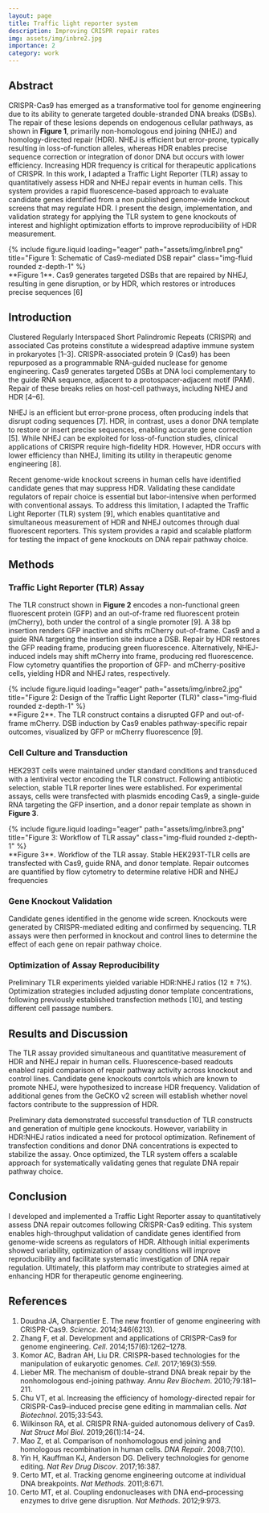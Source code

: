```yaml
---
layout: page
title: Traffic light reporter system 
description: Improving CRISPR repair rates
img: assets/img/inbre2.jpg
importance: 2
category: work
---
```


## Abstract  
CRISPR-Cas9 has emerged as a transformative tool for genome engineering due to its ability to generate targeted double-stranded DNA breaks (DSBs). The repair of these lesions depends on endogenous cellular pathways, as shown in **Figure 1**, primarily non-homologous end joining (NHEJ) and homology-directed repair (HDR). NHEJ is efficient but error-prone, typically resulting in loss-of-function alleles, whereas HDR enables precise sequence correction or integration of donor DNA but occurs with lower efficiency. Increasing HDR frequency is critical for therapeutic applications of CRISPR. In this work, I adapted a Traffic Light Reporter (TLR) assay to quantitatively assess HDR and NHEJ repair events in human cells. This system provides a rapid fluorescence-based approach to evaluate candidate genes identified from a non published genome-wide knockout screens that may regulate HDR. I present the design, implementation, and validation strategy for applying the TLR system to gene knockouts of interest and highlight optimization efforts to improve reproducibility of HDR measurement.  

<div class="row">
    <div class="col-sm mt-3 mt-md-0">
        {% include figure.liquid loading="eager" path="assets/img/inbre1.png" title="Figure 1: Schematic of Cas9-mediated DSB repair" class="img-fluid rounded z-depth-1" %}
    </div>
</div>
<div class="caption">
    **Figure 1**. Cas9 generates targeted DSBs that are repaired by NHEJ, resulting in gene disruption, or by HDR, which restores or introduces precise sequences [6]
</div>

## Introduction  
Clustered Regularly Interspaced Short Palindromic Repeats (CRISPR) and associated Cas proteins constitute a widespread adaptive immune system in prokaryotes [1–3]. CRISPR-associated protein 9 (Cas9) has been repurposed as a programmable RNA-guided nuclease for genome engineering. Cas9 generates targeted DSBs at DNA loci complementary to the guide RNA sequence, adjacent to a protospacer-adjacent motif (PAM). Repair of these breaks relies on host-cell pathways, including NHEJ and HDR [4–6].  

NHEJ is an efficient but error-prone process, often producing indels that disrupt coding sequences [7]. HDR, in contrast, uses a donor DNA template to restore or insert precise sequences, enabling accurate gene correction [5]. While NHEJ can be exploited for loss-of-function studies, clinical applications of CRISPR require high-fidelity HDR. However, HDR occurs with lower efficiency than NHEJ, limiting its utility in therapeutic genome engineering [8].  

Recent genome-wide knockout screens in human cells have identified candidate genes that may suppress HDR. Validating these candidate regulators of repair choice is essential but labor-intensive when performed with conventional assays. To address this limitation, I adapted the Traffic Light Reporter (TLR) system [9], which enables quantitative and simultaneous measurement of HDR and NHEJ outcomes through dual fluorescent reporters. This system provides a rapid and scalable platform for testing the impact of gene knockouts on DNA repair pathway choice.  


## Methods  

### Traffic Light Reporter (TLR) Assay  
The TLR construct shown in **Figure 2** encodes a non-functional green fluorescent protein (GFP) and an out-of-frame red fluorescent protein (mCherry), both under the control of a single promoter [9]. A 38 bp insertion renders GFP inactive and shifts mCherry out-of-frame. Cas9 and a guide RNA targeting the insertion site induce a DSB. Repair by HDR restores the GFP reading frame, producing green fluorescence. Alternatively, NHEJ-induced indels may shift mCherry into frame, producing red fluorescence. Flow cytometry quantifies the proportion of GFP- and mCherry-positive cells, yielding HDR and NHEJ rates, respectively.  

<div class="row">
    <div class="col-sm mt-3 mt-md-0">
        {% include figure.liquid loading="eager" path="assets/img/inbre2.jpg" title="Figure 2: Design of the Traffic Light Reporter (TLR)" class="img-fluid rounded z-depth-1" %}
    </div>
</div>
<div class="caption">
    **Figure 2**. The TLR construct contains a disrupted GFP and out-of-frame mCherry. DSB induction by Cas9 enables pathway-specific repair outcomes, visualized by GFP or mCherry fluorescence [9].
</div>


### Cell Culture and Transduction  
HEK293T cells were maintained under standard conditions and transduced with a lentiviral vector encoding the TLR construct. Following antibiotic selection, stable TLR reporter lines were established. For experimental assays, cells were transfected with plasmids encoding Cas9, a single-guide RNA targeting the GFP insertion, and a donor repair template as shown in **Figure 3**.  

<div class="row">
    <div class="col-sm mt-3 mt-md-0">
        {% include figure.liquid loading="eager" path="assets/img/inbre3.png" title="Figure 3: Workflow of TLR assay" class="img-fluid rounded z-depth-1" %}
    </div>
</div>
<div class="caption">
    **Figure 3**. Workflow of the TLR assay. Stable HEK293T-TLR cells are transfected with Cas9, guide RNA, and donor template. Repair outcomes are quantified by flow cytometry to determine relative HDR and NHEJ frequencies
</div>

### Gene Knockout Validation  
Candidate genes identified in the genome wide screen. Knockouts were generated by CRISPR-mediated editing and confirmed by sequencing. TLR assays were then performed in knockout and control lines to determine the effect of each gene on repair pathway choice.  

### Optimization of Assay Reproducibility  
Preliminary TLR experiments yielded variable HDR:NHEJ ratios (12 ± 7%). Optimization strategies included adjusting donor template concentrations, following previously established transfection methods [10], and testing different cell passage numbers.  

## Results and Discussion  
The TLR assay provided simultaneous and quantitative measurement of HDR and NHEJ repair in human cells. Fluorescence-based readouts enabled rapid comparison of repair pathway activity across knockout and control lines. Candidate gene knockouts conrtols which are known to promote NHEJ, were hypothesized to increase HDR frequency. Validation of additional genes from the GeCKO v2 screen will establish whether novel factors contribute to the suppression of HDR.  

Preliminary data demonstrated successful transduction of TLR constructs and generation of multiple gene knockouts. However, variability in HDR:NHEJ ratios indicated a need for protocol optimization. Refinement of transfection conditions and donor DNA concentrations is expected to stabilize the assay. Once optimized, the TLR system offers a scalable approach for systematically validating genes that regulate DNA repair pathway choice.  


## Conclusion  
I developed and implemented a Traffic Light Reporter assay to quantitatively assess DNA repair outcomes following CRISPR-Cas9 editing. This system enables high-throughput validation of candidate genes identified from genome-wide screens as regulators of HDR. Although initial experiments showed variability, optimization of assay conditions will improve reproducibility and facilitate systematic investigation of DNA repair regulation. Ultimately, this platform may contribute to strategies aimed at enhancing HDR for therapeutic genome engineering.  

## References  
1. Doudna JA, Charpentier E. The new frontier of genome engineering with CRISPR-Cas9. *Science*. 2014;346(6213).  
2. Zhang F, et al. Development and applications of CRISPR-Cas9 for genome engineering. *Cell*. 2014;157(6):1262–1278.  
3. Komor AC, Badran AH, Liu DR. CRISPR-based technologies for the manipulation of eukaryotic genomes. *Cell*. 2017;169(3):559.  
4. Lieber MR. The mechanism of double-strand DNA break repair by the nonhomologous end-joining pathway. *Annu Rev Biochem*. 2010;79:181–211.  
5. Chu VT, et al. Increasing the efficiency of homology-directed repair for CRISPR-Cas9–induced precise gene editing in mammalian cells. *Nat Biotechnol*. 2015;33:543.  
6. Wilkinson RA, et al. CRISPR RNA-guided autonomous delivery of Cas9. *Nat Struct Mol Biol*. 2019;26(1):14–24.  
7. Mao Z, et al. Comparison of nonhomologous end joining and homologous recombination in human cells. *DNA Repair*. 2008;7(10).  
8. Yin H, Kauffman KJ, Anderson DG. Delivery technologies for genome editing. *Nat Rev Drug Discov*. 2017;16:387.  
9. Certo MT, et al. Tracking genome engineering outcome at individual DNA breakpoints. *Nat Methods*. 2011;8:671.  
10. Certo MT, et al. Coupling endonucleases with DNA end–processing enzymes to drive gene disruption. *Nat Methods*. 2012;9:973.  

